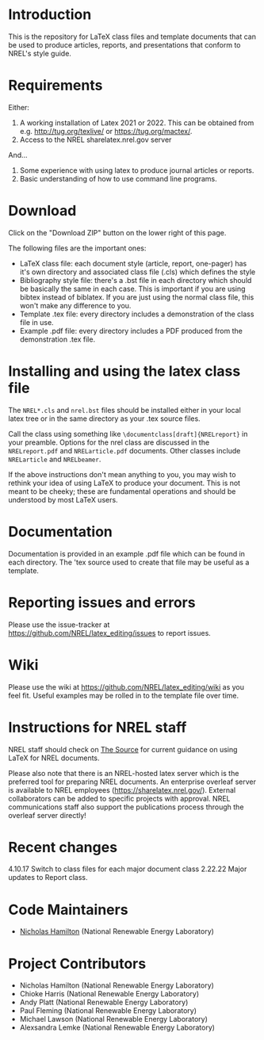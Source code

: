 # Introduction
This is the repository for LaTeX class files and template documents that can be used to produce articles, reports, and presentations that conform to NREL's style guide. 

# Requirements
Either:
1. A working installation of Latex 2021 or 2022. This can be obtained from e.g. http://tug.org/texlive/ or https://tug.org/mactex/.
2. Access to the NREL sharelatex.nrel.gov server

And...
1. Some experience with using latex to produce journal articles or reports.
2. Basic understanding of how to use command line programs.

# Download
Click on the "Download ZIP" button on the lower right of this page. 

The following files are the important ones:
* LaTeX class file: each document style (article, report, one-pager) has it's own directory and associated class file (.cls) which defines the style
* Bibliography style file: there's a .bst file in each directory which should be basically the same in each case. This is important if you are using bibtex instead of biblatex. If you are just using the normal class file, this won't make any difference to you.
* Template .tex file: every directory includes a demonstration of the class file in use.
* Example .pdf file: every directory includes a PDF produced from the demonstration .tex file.

# Installing and using the latex class file
The `NREL*.cls` and `nrel.bst` files should be installed either in your local latex tree or in the same directory as your .tex source files. 

Call the class using something like `\documentclass[draft]{NRELreport}` in your preamble. Options for the nrel class are discussed in the `NRELreport.pdf` and `NRELarticle.pdf` documents. Other classes include `NRELarticle` and `NRELbeamer`.

If the above instructions don't mean anything to you, you may wish to rethink your idea of using LaTeX to produce your document. This is not meant to be cheeky; these are fundamental operations and should be understood by most LaTeX users.

# Documentation
Documentation is provided in an example .pdf file which can be found in each directory. The 'tex source used to create that file may be useful as a template.

# Reporting issues and errors
Please use the issue-tracker at https://github.com/NREL/latex_editing/issues to report issues.

# Wiki
Please use the wiki at https://github.com/NREL/latex_editing/wiki as you feel fit. Useful examples may be rolled in to the template file over time.

# Instructions for NREL staff
NREL staff should check on [The Source](https://thesource.nrel.gov/publishing/write-latex.html) for current guidance on using LaTeX for NREL documents.

Please also note that there is an NREL-hosted latex server which is the preferred tool for preparing NREL documents. 
An enterprise overleaf server is available to NREL employees (https://sharelatex.nrel.gov/). External collaborators can be added to specific projects with approval.
NREL communications staff also support the publications process through the overleaf server directly!
# Recent changes
4.10.17 Switch to class files for each major document class
2.22.22 Major updates to Report class.
# Code Maintainers
* [Nicholas Hamilton](mailto:nicholas.hamilton@nrel.gov) (National Renewable Energy Laboratory)
<!-- * [Dave Bielen]() (National Renewable Energy Laboratory) -->
# Project Contributors
* Nicholas Hamilton (National Renewable Energy Laboratory)
* Chioke Harris (National Renewable Energy Laboratory)
* Andy Platt (National Renewable Energy Laboratory)
* Paul Fleming (National Renewable Energy Laboratory)
* Michael Lawson (National Renewable Energy Laboratory)
* Alexsandra Lemke (National Renewable Energy Laboratory)
